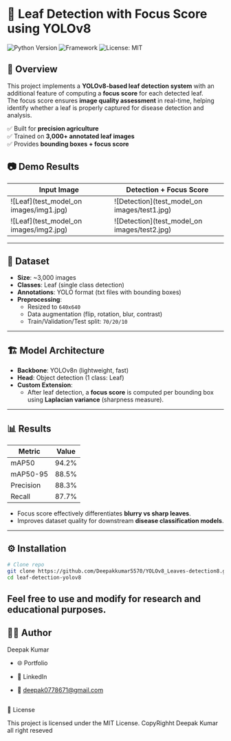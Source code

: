# 🌱 Leaf Detection with Focus Score using YOLOv8

![Python Version](https://img.shields.io/badge/python-3.10%2B-blue)
![Framework](https://img.shields.io/badge/YOLOv8-Ultralytics-orange)
![License: MIT](https://img.shields.io/badge/License-MIT-yellow.svg)

## 📌 Overview
This project implements a **YOLOv8-based leaf detection system** with an additional feature of computing a **focus score** for each detected leaf.  
The focus score ensures **image quality assessment** in real-time, helping identify whether a leaf is properly captured for disease detection and analysis.  

✅ Built for **precision agriculture**  
✅ Trained on **3,000+ annotated leaf images**  
✅ Provides **bounding boxes + focus score**  
##
## 📷 Demo Results

| Input Image | Detection + Focus Score |
|-------------|--------------------------|
| ![Leaf](test_model_on images/img1.jpg) | ![Detection](test_model_on images/test1.jpg) |
| ![Leaf](test_model_on images/img2.jpg) | ![Detection](test_model_on images/test2.jpg) |


---

## 📂 Dataset
- **Size**: ~3,000 images  
- **Classes**: Leaf (single class detection)  
- **Annotations**: YOLO format (txt files with bounding boxes)  
- **Preprocessing**:  
  - Resized to `640x640`  
  - Data augmentation (flip, rotation, blur, contrast)  
  - Train/Validation/Test split: `70/20/10`  

---

## 🏗️ Model Architecture
- **Backbone**: YOLOv8n (lightweight, fast)  
- **Head**: Object detection (1 class: Leaf)  
- **Custom Extension**:  
  - After leaf detection, a **focus score** is computed per bounding box using **Laplacian variance** (sharpness measure).  

---

## 📊 Results
| Metric | Value |
|--------|-------|
| mAP50  | 94.2% |
| mAP50-95 | 88.5% |
| Precision | 88.3% |
| Recall | 87.7% |

- Focus score effectively differentiates **blurry vs sharp leaves**.  
- Improves dataset quality for downstream **disease classification models**.  

---

## ⚙️ Installation

```bash
# Clone repo
git clone https://github.com/Deepakkumar5570/YOLOv8_Leaves-detection8.git
cd leaf-detection-yolov8

```
## Feel free to use and modify for research and educational purposes.
## 🧑‍💻 Author

Deepak Kumar

- 🌐 Portfolio

- 💼 LinkedIn

- 📧 deepak0778671@gmail.com
##
📜 License

This project is licensed under the MIT License.
CopyRighht Deepak Kumar all right reseved 



